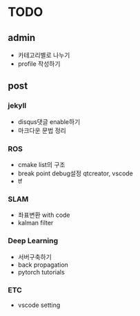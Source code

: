 # TODO

## admin

- 카테고리별로 나누기
- profile 작성하기

## post

### jekyll

- disqus댓글 enable하기
- 마크다운 문법 정리

### ROS

- cmake list의 구조
- break point debug설정 qtcreator, vscode
- tf

### SLAM

- 좌표변환 with code
- kalman filter

### Deep Learning

- 서버구축하기
- back propagation
- pytorch tutorials

### ETC

- vscode setting
